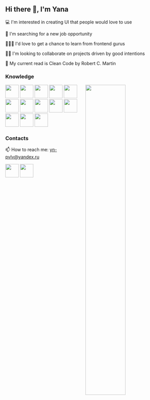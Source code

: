 ## Hi there 👋, I'm Yana

💻 I'm interested in creating UI that people would love to use

🤔 I'm searching for a new job opportunity

👨🏻‍💻 I'd love to get a chance to learn from frontend gurus

👯‍♀️ I'm looking to collaborate on projects driven by good intentions

📖 My current read is Clean Code by Robert C. Martin

### Knowledge

<img align="right" width="50%" src="https://github-readme-stats.vercel.app/api/top-langs/?username=yana-pavlova&layout=compact" />

<a href="https://developer.mozilla.org/en-US/docs/Web/JavaScript"><img height="42" width="42" src="https://cdn.simpleicons.org/javascript" /></a>
<a href="https://www.typescriptlang.org/"><img height="42" width="42" src="https://cdn.simpleicons.org/typescript" /></a>
<a href="https://www.w3.org/Style/CSS/Overview.en.html"><img height="42" width="42" src="https://cdn.simpleicons.org/css3" /></a>
<a href="https://webpack.js.org/"><img height="42" width="42" src="https://cdn.simpleicons.org/webpack" /></a>
<a href="https://www.w3.org/TR/2011/WD-html5-20110425/"><img height="42" width="42" src="https://cdn.simpleicons.org/html5" /></a>
<a href="https://react.dev/"><img height="42" width="42" src="https://cdn.simpleicons.org/react" /></a>
<a href="https://redux.js.org/"><img height="42" width="42" src="https://cdn.simpleicons.org/redux" /></a>
<a href="https://figma.com"><img height="42" width="42" src="https://cdn.simpleicons.org/figma" /></a>
<a href="https://docs.cypress.io/"><img height="42" width="42" src="https://cdn.simpleicons.org/cypress" /></a>
<a href="https://jestjs.io/"><img height="42" width="42" src="https://cdn.simpleicons.org/jest" /></a>
<a href="https://eslint.org/"><img height="42" width="42" src="https://cdn.simpleicons.org/eslint" /></a>
<a href="https://git-scm.com/"><img height="42" width="42" src="https://cdn.simpleicons.org/git" /></a>
<a href="https://github.com/"><img height="42" width="42" src="https://cdn.simpleicons.org/github" /></a>

### Contacts
📫 How to reach me: yn-pvlv@yandex.ru

<a href="https://t.me/ynpvlv"><img height="42" width="42" src="https://cdn.simpleicons.org/telegram/26A5E4" /></a>
<a href="https://wa.me/qr/AY5DZJ3WL474E1"><img height="42" width="42" src="https://cdn.simpleicons.org/whatsapp/25D426" /></a>
